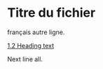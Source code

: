 # <a name="h2"></a>Titre du fichier

français
autre ligne.

[1.2 Heading text](example.fr.md#h5)

Next line all.
